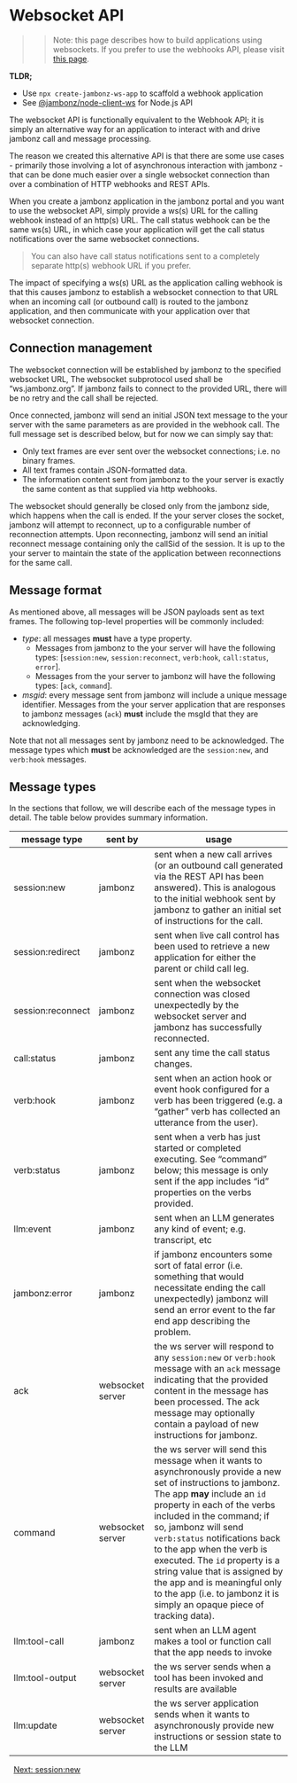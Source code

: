 # Websocket API

>> Note: this page describes how to build applications using websockets.  If you prefer to use the webhooks API, please visit [this page](/docs/webhooks/overview).

**TLDR;**
- Use `npx create-jambonz-ws-app` to scaffold a webhook application
- See [@jambonz/node-client-ws](https://www.npmjs.com/package/@jambonz/node-client-ws) for Node.js API

The websocket API is functionally equivalent to the Webhook API; it is simply an alternative way for an application to interact with and drive jambonz call and message processing.  

The reason we created this alternative API is that there are some use cases - primarily those involving a lot of asynchronous interaction with jambonz - that can be done much easier over a single websocket connection than over a combination of HTTP webhooks and REST APIs.

When you create a jambonz application in the jambonz portal and you want to use the websocket API, simply provide a ws(s) URL for the calling webhook instead of an http(s) URL.  The call status webhook can be the same ws(s) URL, in which case your application will get the call status notifications over the same websocket connections.
> You can also have call status notifications sent to a completely separate http(s) webhook URL if you prefer.

The impact of specifying a ws(s) URL as the application calling webhook is that this causes jambonz to establish a websocket connection to that URL when an incoming call (or outbound call) is routed to the jambonz application, and then communicate with your application over that websocket connection. 

## Connection management

The websocket connection will be established by jambonz to the specified websocket URL,  The websocket subprotocol used shall be “ws.jambonz.org”.  If jambonz fails to connect to the provided URL, there will be no retry and the call shall be rejected.

Once connected, jambonz will send an initial JSON text message to the your server with the same parameters as are provided in the webhook call.  The full message set is described below, but for now we can simply say that:
- Only text frames are ever sent over the websocket connections; i.e. no binary frames.
- All text frames contain JSON-formatted data.
- The information content sent from jambonz to the your server is exactly the same content as that supplied via http webhooks.

The websocket should generally be closed only from the jambonz side, which happens when the call is ended.  If the your server closes the socket, jambonz will attempt to reconnect, up to a configurable number of reconnection attempts.  Upon reconnecting, jambonz will send an initial reconnect message containing only the callSid of the session.  It is up to the your server to maintain the state of the application between reconnections for the same call.

## Message format

As mentioned above, all messages will be JSON payloads sent as text frames.  The following top-level properties will be commonly included:
- *type*: all messages **must** have a type property.
  - Messages from jambonz to the your server will have the following types: [`session:new`, `session:reconnect`, `verb:hook`, `call:status`, `error`].
  - Messages from the your server to jambonz will have the following types: [`ack`, `command`].
- *msgid*: every message sent from jambonz will include a unique message identifier. Messages from the your server application that are responses to jambonz messages (`ack`) **must** include the msgId that they are acknowledging.  

Note that not all messages sent by jambonz need to be acknowledged.  The message types which **must** be acknowledged are the `session:new`, and `verb:hook` messages.

## Message types
In the sections that follow, we will describe each of the message types in detail.  The table below provides summary information.

|message type|sent by|usage|
|---|---|---|
|session:new|jambonz|sent when a new call arrives (or an outbound call generated via the  REST API has been answered).  This is analogous to the initial webhook sent by jambonz to gather an initial set of instructions for the call.|
|session:redirect|jambonz|sent when live call control has been used to retrieve a new application for either the parent or child call leg.|
|session:reconnect|jambonz|sent when the websocket connection was closed unexpectedly by the websocket server and jambonz has successfully reconnected.|
|call:status|jambonz|sent any time the call status changes.|
|verb:hook|jambonz| sent when an action hook or event hook configured for a verb has been triggered (e.g. a “gather” verb has collected an utterance from the user).|
|verb:status|jambonz|sent when a verb has just started or completed executing.  See “command” below; this message is only sent if the app includes “id” properties on the verbs provided.|
|llm:event|jambonz|sent when an LLM generates any kind of event; e.g. transcript, etc|
|jambonz:error|jambonz| if jambonz encounters some sort of fatal error (i.e. something that would necessitate ending the call unexpectedly) jambonz will send an error event to the far end app describing the problem.|
|ack|websocket server|the ws server will respond to any `session:new` or `verb:hook` message with an `ack` message indicating that the provided content in the message has been processed.  The ack message may optionally contain a payload of new instructions for jambonz.|
|command|websocket server|the ws server  will send this message when it wants to asynchronously  provide a new set of instructions to jambonz. The app **may** include an `id` property in each of the verbs included in the command; if so, jambonz will send `verb:status` notifications back to the app when the verb is executed.  The `id` property is a string value that is assigned by the app and is meaningful only to the app (i.e. to jambonz it is simply an opaque piece of tracking data).|
|llm:tool-call|jambonz|sent when an LLM agent makes a tool or function call that the app needs to invoke|
|llm:tool-output|websocket server|the ws server sends when a tool has been invoked and results are available|
|llm:update|websocket server|the ws server application sends when it wants to asynchronously provide new instructions or session state to the LLM|


<p class="flex">
<span>&nbsp;</span>
<a href="/docs/ws/session-new">Next: session:new</a>
</p>

